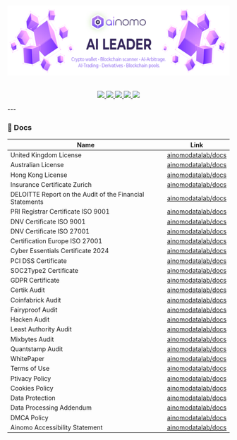 <div align="center">
<img src="https://github.com/ainomodatalab/.github/blob/112c412ecad1feabbb1f595f2c0b53a1a2ab84e4/profile/img/banner.png" alt="banner"/>

</br>
</br>
</div>

<div>
  <p align="center">
    <a
    href="https://twitter.com/AinomoDataLab">
        <img src="https://img.shields.io/badge/X/Twitter-000000?style=for-the-badge&logo=x&logoColor=white" />
    </a>
    <a href="https://medium.com/@ainomo">
        <img src="https://img.shields.io/badge/Medium-000000?style=for-the-badge&logo=medium&logoColor=white" />
    </a>
    <a href="https://t.me/ainomo_official">
        <img src="https://img.shields.io/badge/Telegram-26A5E4?style=for-the-badge&logo=telegram&logoColor=white" />
    </a>
    <a href="https://youtube.com/@AinomoDataLab">
        <img src="https://img.shields.io/badge/YouTube-FF0000?style=for-the-badge&logo=youtube&logoColor=white" />
    </a>
        <a href="https://www.reddit.com/user/AINOMO/">
        <img src="https://img.shields.io/badge/Reddit-FF4500?style=for-the-badge&logo=reddit&logoColor=white" />
    </a>
  </p>
</div>
---

### 📝 Docs

| Name                                                        | Link                                                   |
|-------------------------------------------------------------|--------------------------------------------------------|
|  United Kingdom License                                     | [ainomodatalab/docs](https://github.com/ainomodatalab) |
|  Australian License                                         | [ainomodatalab/docs](https://github.com/ainomodatalab) |
|  Hong Kong License                                          | [ainomodatalab/docs](https://github.com/ainomodatalab) |
|  Insurance Certificate Zurich                               | [ainomodatalab/docs](https://github.com/ainomodatalab) |
|  DELOITTE Report on the Audit of the Financial Statements   | [ainomodatalab/docs](https://github.com/ainomodatalab) |                                                 | 
|  PRI Registrar Certificate ISO 9001                         | [ainomodatalab/docs](https://github.com/ainomodatalab) |
|  DNV Certificate ISO 9001                                   | [ainomodatalab/docs](https://github.com/ainomodatalab) |
|  DNV Certificate ISO 27001                                  | [ainomodatalab/docs](https://github.com/ainomodatalab) |
|  Certification Europe ISO 27001                             | [ainomodatalab/docs](https://github.com/ainomodatalab) |
|  Cyber Essentials Certificate 2024                          | [ainomodatalab/docs](https://github.com/ainomodatalab) |
|  PCI DSS Certificate                                        | [ainomodatalab/docs](https://github.com/ainomodatalab) |
|  SOC2Type2 Certificate                                      | [ainomodatalab/docs](https://github.com/ainomodatalab) |
|  GDPR Certificate                                           | [ainomodatalab/docs](https://github.com/ainomodatalab) |
|  Certik Audit                                               | [ainomodatalab/docs](https://github.com/ainomodatalab) |
|  Coinfabrick Audit                                          | [ainomodatalab/docs](https://github.com/ainomodatalab) |
|  Fairyproof  Audit                                          | [ainomodatalab/docs](https://github.com/ainomodatalab) |
|  Hacken Audit                                               | [ainomodatalab/docs](https://github.com/ainomodatalab) |
|  Least Authority Audit                                      | [ainomodatalab/docs](https://github.com/ainomodatalab) |
|  Mixbytes Audit                                             | [ainomodatalab/docs](https://github.com/ainomodatalab) |
|  Quantstamp Audit                                           | [ainomodatalab/docs](https://github.com/ainomodatalab) |
|  WhitePaper                                                 | [ainomodatalab/docs](https://github.com/ainomodatalab) |
|  Terms of Use                                               | [ainomodatalab/docs](https://github.com/ainomodatalab) |
|  Ptivacy Policy                                             | [ainomodatalab/docs](https://github.com/ainomodatalab) |
|  Cookies Policy                                             | [ainomodatalab/docs](https://github.com/ainomodatalab) |
|  Data Protection                                            | [ainomodatalab/docs](https://github.com/ainomodatalab) |
|  Data Processing Addendum                                   | [ainomodatalab/docs](https://github.com/ainomodatalab) |
|  DMCA Policy                                                | [ainomodatalab/docs](https://github.com/ainomodatalab) |
|  Ainomo Accessibility Statement                             | [ainomodatalab/docs](https://github.com/ainomodatalab) |
